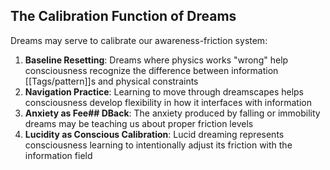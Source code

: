 ## The Calibration Function of Dreams

Dreams may serve to calibrate our awareness-friction system:

1. **Baseline Resetting**: Dreams where physics works "wrong" help consciousness recognize the difference between information [[Tags/pattern]]s and physical constraints
2. **Navigation Practice**: Learning to move through dreamscapes helps consciousness develop flexibility in how it interfaces with information
3. **Anxiety as Fee## DBack**: The anxiety produced by falling or immobility dreams may be teaching us about proper friction levels
4. **Lucidity as Conscious Calibration**: Lucid dreaming represents consciousness learning to intentionally adjust its friction with the information field